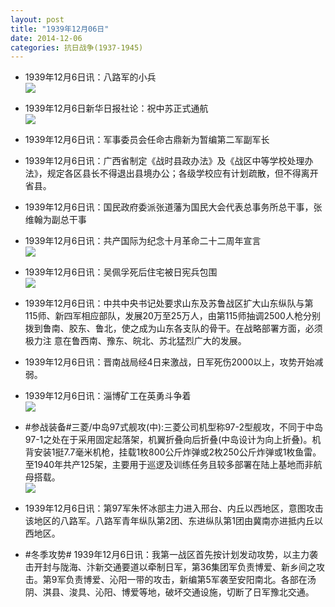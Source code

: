 ```yaml
---
layout: post
title: "1939年12月06日"
date: 2014-12-06
categories: 抗日战争(1937-1945)
---
```


<meta name="referrer" content="no-referrer" />

- 1939年12月6日讯：八路军的小兵 <br/><img src="https://ww4.sinaimg.cn/large/aca367d8jw1en0bec8elpj20af0u2aff.jpg" />

- 1939年12月6日新华日报社论：祝中苏正式通航 <br/><img src="https://ww1.sinaimg.cn/large/aca367d8jw1en09ni6ve1j20zx0gxjx9.jpg" />

- 1939年12月6日讯：军事委员会任命古鼎新为暂编第二军副军长 

- 1939年12月6日讯：广西省制定《战时县政办法》及《战区中等学校处理办法》，规定各区县长不得退出县境办公；各级学校应有计划疏散，但不得离开省县。 

- 1939年12月6日讯：国民政府委派张道藩为国民大会代表总事务所总干事，张维翰为副总干事 

- 1939年12月6日讯：共产国际为纪念十月革命二十二周年宣言 <br/><img src="https://ww1.sinaimg.cn/large/aca367d8jw1emzvt6sjygj20jx1sdh8x.jpg" />

- 1939年12月6日讯：吴佩孚死后住宅被日宪兵包围 <br/><img src="https://ww4.sinaimg.cn/large/aca367d8jw1emzu2gzx35j20720caaao.jpg" />

- 1939年12月6日讯：中共中央书记处要求山东及苏鲁战区扩大山东纵队与第115师、新四军相应部队，发展20万至25万人，由第115师抽调2500人枪分别拨到鲁南、胶东、鲁北，使之成为山东各支队的骨干。在战略部署方面，必须极力注 意在鲁西南、豫东、皖北、苏北猛烈广大的发展。 

- 1939年12月6日讯：晋南战局经4日来激战，日军死伤2000以上，攻势开始减弱。 

- 1939年12月6日讯：淄博矿工在英勇斗争着 <br/><img src="https://ww1.sinaimg.cn/large/aca367d8jw1emzqm31ek8j20dr119gtr.jpg" />

- #参战装备#三菱/中岛97式舰攻(中):三菱公司机型称97-2型舰攻，不同于中岛97-1之处在于采用固定起落架，机翼折叠向后折叠(中岛设计为向上折叠)。机背安装1挺7.7毫米机枪，挂载1枚800公斤炸弹或2枚250公斤炸弹或1枚鱼雷。至1940年共产125架，主要用于巡逻及训练任务且较多部署在陆上基地而非航母搭载。 <br/><img src="https://ww1.sinaimg.cn/large/aca367d8jw1emzqbvdqmhj20go0t9grf.jpg" />

- 1939年12月6日讯：第97军朱怀冰部主力进入邢台、内丘以西地区，意图攻击该地区的八路军。八路军青年纵队第2团、东进纵队第1团由冀南亦进抵内丘以西地区。 

- #冬季攻势# 1939年12月6日讯：我第一战区首先按计划发动攻势，以主力袭击开封与陇海、汴新交通要道以牵制日军，第36集团军负责博爱、新乡间之攻击。第9军负责博爱、沁阳一带的攻击，新编第5军袭至安阳南北。各部在汤阴、淇县、浚具、沁阳、博爱等地，破坏交通设施，切断了日军豫北交通。 


